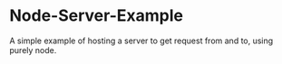 # Node-Server-Example
A simple example of hosting a server to get request from and to, using purely node.
